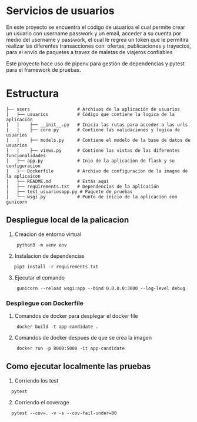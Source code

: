 # Servicios de usuarios 

En este proyecto se encuentra el código de usuarios el cual permite crear un usuario con username
passwork y un email, acceder a su cuenta por medio del username y passwork, el cual le regrea un token 
que le permitira realizar las diferentes transacciones con: ofertas, publicaciones y trayectos, para el 
envio de paquetes a travez de maletas de viajeros confiables 

Este proyecto hace uso de pipenv para gestión de dependencias y pytest para el framework de pruebas.

# Estructura

````
├── users                  # Archivos de la aplicación de usuarios 
|   ├── usuarios           # Código que contiene la logica de la aplicación
|   |    ├── __init__.py   # Inicia las rutas para acceder a las urls
|   |    ├── core.py       # Contiene las validaciones y logica de usuarios
|   |    ├── models.py     # Contiene el modelo de la base de datos de usuarios
|   |    ├── views.py      # Contiene las vistas de las diferentes funcionalidades 
|   ├── app.py             # Inio de la aplicacion de flask y su configuracion
|   ├── Dockerfile         # Archivo de configuracion de la imagne de la aplicaicon
|   ├── README.md          # Estás aquí
|   ├── requirements.txt   # Dependencias de la aplicación
|   ├── test_usuariosapp.py # Paquete de pruebas
|   └── wsgi.py            # Punto de inicio de la aplicacion con gunicorn 
````

## Despliegue local de la palicacion

1. Creacion de entorno virtual
```shell
    python3 -m venv env
```
2. Instalacion de dependencias 
```shell
   pip3 install -r requirements.txt 
```
3. Ejecutar el comando
```shell
    gunicorn --reload wsgi:app --bind 0.0.0.0:3000 --log-level debug
```
### Despliegue con Dockerfile

1. Comandos de docker para desplegar el docker file
```shell
    docker build -t app-candidate .
```
2. Comandos de docker despues de que se crea la imagen
```shell
    docker run -p 8000:5000 -it app-candidate
```

## Como ejecutar localmente las pruebas

1. Corriendo los test
```shell
  pytest
```
2. Corriendo el coverage 
```shell
  pytest --cov=. -v -s --cov-fail-under=80
```

